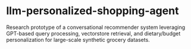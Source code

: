 # llm-personalized-shopping-agent
Research prototype of a conversational recommender system leveraging GPT-based query processing, vectorstore retrieval, and dietary/budget personalization for large-scale synthetic grocery datasets.

